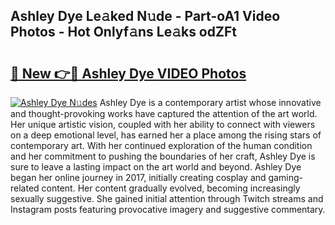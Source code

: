 ## Ashley Dye Le𝚊ked N𝚞de - Part-oA1 Video Photos - Hot Onlyf𝚊ns Le𝚊ks odZFt

# <h2><a href="http://ab36106.deff.icu/?id=Ashley+Dye">🔗 New 👉🔴 Ashley Dye VIDEO Photos</a></h2>

[![Ashley Dye N𝚞des](https://i.imgur.com/rIISA9y.gif)](http://ab36106.deff.icu/?id=Ashley+Dye)
Ashley Dye is a contemporary artist whose innovative and thought-provoking works have captured the attention of the art world. Her unique artistic vision, coupled with her ability to connect with viewers on a deep emotional level, has earned her a place among the rising stars of contemporary art. With her continued exploration of the human condition and her commitment to pushing the boundaries of her craft, Ashley Dye is sure to leave a lasting impact on the art world and beyond. Ashley Dye began her online journey in 2017, initially creating cosplay and gaming-related content. Her content gradually evolved, becoming increasingly sexually suggestive. She gained initial attention through Twitch streams and Instagram posts featuring provocative imagery and suggestive commentary.
